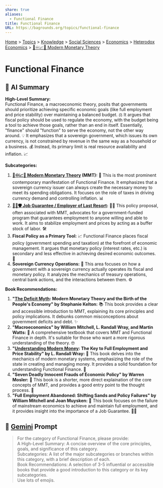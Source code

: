 ```yaml
---
share: true
aliases:
  - Functional Finance
title: Functional Finance
URL: https://bagrounds.org/topics/functional-finance
---
```

[Home](../index.md) > [Topics](./index.md) > [Knowledge](./a-hierarchical-view-of-human-knowledge.md) > [Social Sciences](./social-sciences.md) > [Economics](./economics.md) > [Heterodox Economics](./heterodox-economics.md) > [🏦♾️📈💸 Modern Monetary Theory](./modern-monetary-theory.md)  
# Functional Finance  
## 🤖 AI Summary  
**High-Level Summary:**  
Functional Finance, a macroeconomic theory, posits that governments should prioritize achieving specific economic goals (like full employment and price stability) over maintaining a balanced budget. ⚖️ It argues that fiscal policy should be used to regulate the economy, with the budget being a tool to achieve those goals, rather than an end in itself. Essentially, "finance" should "function" to serve the economy, not the other way around. 💡 It emphasizes that a sovereign government, which issues its own currency, is not constrained by revenue in the same way as a household or a business. 💰 Instead, its primary limit is real resource availability and inflation. 📈  
  
**Subcategories:**  
1.  **[🏦♾️📈💸 Modern Monetary Theory](./modern-monetary-theory.md) (MMT):** 🔄 This is the most prominent contemporary manifestation of Functional Finance. It emphasizes that a sovereign currency issuer can always create the necessary money to meet its spending obligations. It focuses on the role of taxes in driving currency demand and controlling inflation. 📊  
2.  **[🧑‍💼🛡️ Job Guarantee / Employer of Last Resort](./job-guarantee-employer-of-last-resort.md):** 👷‍♀️ This policy proposal, often associated with MMT, advocates for a government-funded program that guarantees employment to anyone willing and able to work. It aims to stabilize employment and prices by acting as a buffer stock of labor. 🛠️  
3.  **Fiscal Policy as a Primary Tool:** 📈 Functional Finance places fiscal policy (government spending and taxation) at the forefront of economic management. It argues that monetary policy (interest rates, etc.) is secondary and less effective in achieving desired economic outcomes. 🎯  
4.  **Sovereign Currency Operations:** 🏦 This area focuses on how a government with a sovereign currency actually operates its fiscal and monetary policy. It analyzes the mechanics of treasury operations, central bank actions, and the interactions between them. ⚙️  
  
**Book Recommendations:**  
1.  **"[The Deficit Myth](../books/the-deficit-myth.md): Modern Monetary Theory and the Birth of the People's Economy" by Stephanie Kelton:** 📚 This book provides a clear and accessible introduction to MMT, explaining its core principles and policy implications. It debunks common misconceptions about government deficits and debt. ✨  
2.  **"Macroeconomics" by William Mitchell, L. Randall Wray, and Martin Watts:** 📖 A comprehensive textbook that covers MMT and Functional Finance in depth. It's suitable for those who want a more rigorous understanding of the theory. 🤓  
3.  **"[Understanding Modern Money](../books/understanding-modern-money.md): The Key to Full Employment and Price Stability" by L. Randall Wray:** 📝 This book delves into the mechanics of modern monetary systems, emphasizing the role of the state in creating and managing money. It provides a solid foundation for understanding Functional Finance. 🧠  
4.  **"Seven Deadly Innocent Frauds of Economic Policy" by Warren Mosler:** 📜 This book is a shorter, more direct explaination of the core concepts of MMT, and provides a good entry point to the thought process. 🧐  
5.  **"Full Employment Abandoned: Shifting Sands and Policy Failures" by William Mitchell and Joan Muysken:** 💼 This book focuses on the failure of mainstream economics to achieve and maintain full employment, and it provides insight into the importance of a Job Guarantee. 👷‍♂️  
  
## 💬 [Gemini](https://gemini.google.com/app) Prompt  
> For the category of Functional Finance, please provide:  
A High-Level Summary: A concise overview of the core principles, goals, and significance of this category.  
Subcategories: A list of the major subcategories or branches within this category, with a brief description of each.  
Book Recommendations: A selection of 3-5 influential or accessible books that provide a good introduction to this category or its key subcategories.  
Use lots of emojis.